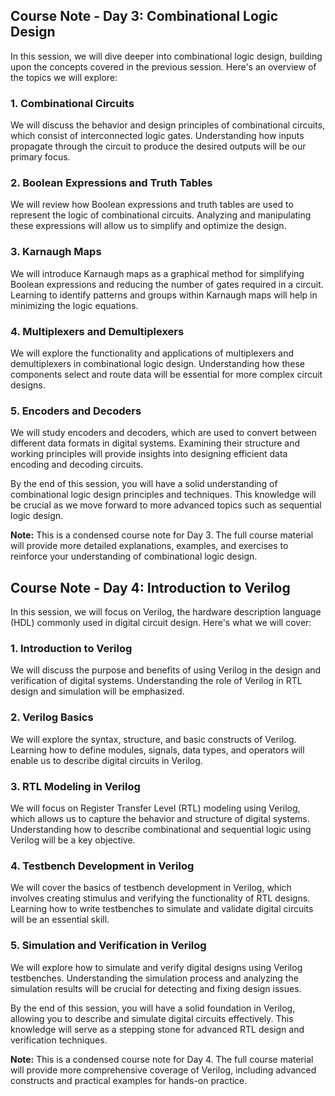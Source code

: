 ## Course Note - Day 3: Combinational Logic Design

In this session, we will dive deeper into combinational logic design, building upon the concepts covered in the previous session. Here's an overview of the topics we will explore:

### 1. Combinational Circuits

We will discuss the behavior and design principles of combinational circuits, which consist of interconnected logic gates. Understanding how inputs propagate through the circuit to produce the desired outputs will be our primary focus.

### 2. Boolean Expressions and Truth Tables

We will review how Boolean expressions and truth tables are used to represent the logic of combinational circuits. Analyzing and manipulating these expressions will allow us to simplify and optimize the design.

### 3. Karnaugh Maps

We will introduce Karnaugh maps as a graphical method for simplifying Boolean expressions and reducing the number of gates required in a circuit. Learning to identify patterns and groups within Karnaugh maps will help in minimizing the logic equations.

### 4. Multiplexers and Demultiplexers

We will explore the functionality and applications of multiplexers and demultiplexers in combinational logic design. Understanding how these components select and route data will be essential for more complex circuit designs.

### 5. Encoders and Decoders

We will study encoders and decoders, which are used to convert between different data formats in digital systems. Examining their structure and working principles will provide insights into designing efficient data encoding and decoding circuits.

By the end of this session, you will have a solid understanding of combinational logic design principles and techniques. This knowledge will be crucial as we move forward to more advanced topics such as sequential logic design.

**Note:** This is a condensed course note for Day 3. The full course material will provide more detailed explanations, examples, and exercises to reinforce your understanding of combinational logic design.

## Course Note - Day 4: Introduction to Verilog

In this session, we will focus on Verilog, the hardware description language (HDL) commonly used in digital circuit design. Here's what we will cover:

### 1. Introduction to Verilog

We will discuss the purpose and benefits of using Verilog in the design and verification of digital systems. Understanding the role of Verilog in RTL design and simulation will be emphasized.

### 2. Verilog Basics

We will explore the syntax, structure, and basic constructs of Verilog. Learning how to define modules, signals, data types, and operators will enable us to describe digital circuits in Verilog.

### 3. RTL Modeling in Verilog

We will focus on Register Transfer Level (RTL) modeling using Verilog, which allows us to capture the behavior and structure of digital systems. Understanding how to describe combinational and sequential logic using Verilog will be a key objective.

### 4. Testbench Development in Verilog

We will cover the basics of testbench development in Verilog, which involves creating stimulus and verifying the functionality of RTL designs. Learning how to write testbenches to simulate and validate digital circuits will be an essential skill.

### 5. Simulation and Verification in Verilog

We will explore how to simulate and verify digital designs using Verilog testbenches. Understanding the simulation process and analyzing the simulation results will be crucial for detecting and fixing design issues.

By the end of this session, you will have a solid foundation in Verilog, allowing you to describe and simulate digital circuits effectively. This knowledge will serve as a stepping stone for advanced RTL design and verification techniques.

**Note:** This is a condensed course note for Day 4. The full course material will provide more comprehensive coverage of Verilog, including advanced constructs and practical examples for hands-on practice.
